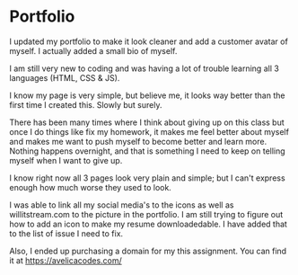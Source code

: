 # Portfolio

I updated my portfolio to make it look cleaner and add a customer avatar of myself. I actually added a small bio of myself. 

I am still very new to coding and was having a lot of trouble learning all 3 languages (HTML, CSS & JS).

I know my page is very simple, but believe me, it looks way better than the first time I created this. Slowly but surely. 

There has been many times where I think about giving up on this class but once I do things like fix my homework, it makes me feel better about myself and makes me want to push myself to become better and learn more. Nothing happens overnight, and that is something I need to keep on telling myself when I want to give up. 

I know right now all 3 pages look very plain and simple; but I can't express enough how much worse they used to look. 

I was able to link all my social media's to the icons as well as willitstream.com to the picture in the portfolio.
I am still trying to figure out how to add an icon to make my resume downloadedable. I have added that to the list of issue I need to fix.

Also, I ended up purchasing a domain for my this assignment. You can find it at https://avelicacodes.com/

